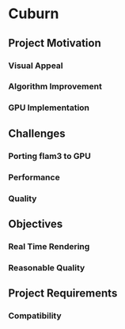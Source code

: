 # Cuburn

## Project Motivation

### Visual Appeal

### Algorithm Improvement

### GPU Implementation

## Challenges

### Porting flam3 to GPU

### Performance

### Quality

## Objectives

### Real Time Rendering

### Reasonable Quality

## Project Requirements

### Compatibility
